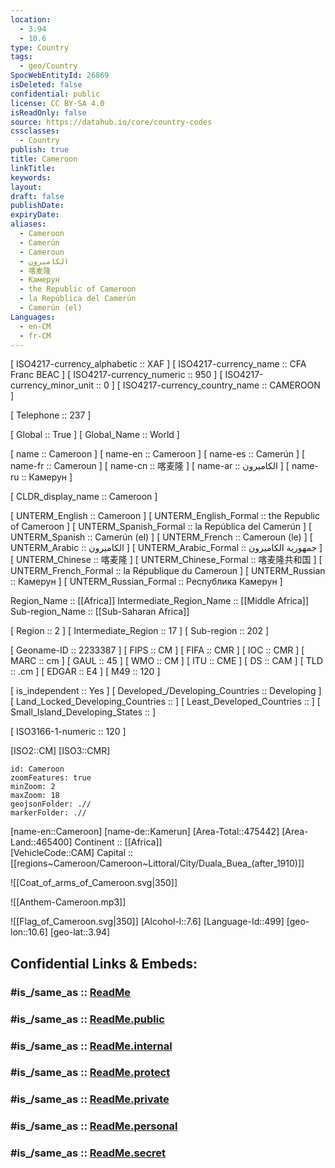 ```yaml
---
location:
  - 3.94
  - 10.6
type: Country
tags:
  - geo/Country
SpocWebEntityId: 26869
isDeleted: false
confidential: public
license: CC BY-SA 4.0
isReadOnly: false
source: https://datahub.io/core/country-codes
cssclasses:
  - Country
publish: true
title: Cameroon
linkTitle:
keywords:
layout:
draft: false
publishDate:
expiryDate:
aliases:
  - Cameroon
  - Camerún
  - Cameroun
  - الكاميرون
  - 喀麦隆
  - Камерун
  - the Republic of Cameroon
  - la República del Camerún
  - Camerún (el)
Languages:
  - en-CM
  - fr-CM
---
```



[	ISO4217-currency_alphabetic	 :: XAF ] 
[	ISO4217-currency_name	 :: CFA Franc BEAC ] 
[	ISO4217-currency_numeric	 :: 950 ] 
[	ISO4217-currency_minor_unit	 :: 0 ] 
[	ISO4217-currency_country_name	 :: CAMEROON ] 

[	Telephone	 :: 237 ] 

[	Global	 :: True ] 
[	Global_Name	 :: World ] 

[	name	 :: Cameroon ] 
[	name-en	 :: Cameroon ] 
[	name-es	 :: Camerún ] 
[	name-fr	 :: Cameroun ] 
[	name-cn	 :: 喀麦隆 ] 
[	name-ar	 :: الكاميرون ] 
[	name-ru	 :: Камерун ] 

[	CLDR_display_name	 :: Cameroon ] 

[	UNTERM_English	 :: Cameroon ] 
[	UNTERM_English_Formal	 :: the Republic of Cameroon ] 
[	UNTERM_Spanish_Formal	 :: la República del Camerún ] 
[	UNTERM_Spanish	 :: Camerún (el) ] 
[	UNTERM_French	 :: Cameroun (le) ] 
[	UNTERM_Arabic	 :: الكاميرون ] 
[	UNTERM_Arabic_Formal	 :: جمهورية الكاميرون ] 
[	UNTERM_Chinese	 :: 喀麦隆 ] 
[	UNTERM_Chinese_Formal	 :: 喀麦隆共和国 ] 
[	UNTERM_French_Formal	 :: la République du Cameroun ] 
[	UNTERM_Russian	 :: Камерун ] 
[	UNTERM_Russian_Formal	 :: Республика Камерун ] 

Region_Name ::  [[Africa]] 
Intermediate_Region_Name ::  [[Middle Africa]] 
Sub-region_Name ::  [[Sub-Saharan Africa]] 

[	Region	 :: 2 ] 
[	Intermediate_Region	 :: 17 ] 
[	Sub-region	 :: 202 ] 

[	Geoname-ID	 :: 2233387 ] 
[	FIPS	 :: CM ] 
[	FIFA	 :: CMR ] 
[	IOC	 :: CMR ] 
[	MARC	 :: cm ] 
[	GAUL	 :: 45 ] 
[	WMO	 :: CM ] 
[	ITU	 :: CME ] 
[	DS	 :: CAM ] 
[	TLD	 :: .cm ] 
[	EDGAR	 :: E4 ] 
[	M49	 :: 120 ] 

[	is_independent	 :: Yes ] 
[	Developed_/Developing_Countries	 :: Developing ] 
[	Land_Locked_Developing_Countries	 ::  ] 
[	Least_Developed_Countries	 ::  ] 
[	Small_Island_Developing_States	 ::  ] 

[	ISO3166-1-numeric	 :: 120 ] 



[ISO2::CM] 
[ISO3::CMR] 
```leaflet
id: Cameroon
zoomFeatures: true 
minZoom: 2 
maxZoom: 18
geojsonFolder: .//
markerFolder: .//
```

[name-en::Cameroon] 
[name-de::Kamerun] 
[Area-Total::475442] 
[Area-Land::465400] 
Continent :: [[Africa]]  
[VehicleCode::CAM] 
Capital :: [[regions~Cameroon/Cameroon~Littoral/City/Duala_Buea_(after_1910)]]  

![[Coat_of_arms_of_Cameroon.svg|350]] 

![[Anthem-Cameroon.mp3]] 

![[Flag_of_Cameroon.svg|350]] 
[Alcohol-l::7.6] 
[Language-Id::499] 
[geo-lon::10.6] 
[geo-lat::3.94] 


## Confidential Links & Embeds: 

### #is_/same_as :: [ReadMe](/_Standards/Earth/Continent/Africa/Africa~Central/Cameroon/ReadMe.md) 

### #is_/same_as :: [ReadMe.public](/_public/Earth/Continent/Africa/Africa~Central/Cameroon/ReadMe.public.md) 

### #is_/same_as :: [ReadMe.internal](/_internal/Earth/Continent/Africa/Africa~Central/Cameroon/ReadMe.internal.md) 

### #is_/same_as :: [ReadMe.protect](/_protect/Earth/Continent/Africa/Africa~Central/Cameroon/ReadMe.protect.md) 

### #is_/same_as :: [ReadMe.private](/_private/Earth/Continent/Africa/Africa~Central/Cameroon/ReadMe.private.md) 

### #is_/same_as :: [ReadMe.personal](/_personal/Earth/Continent/Africa/Africa~Central/Cameroon/ReadMe.personal.md) 

### #is_/same_as :: [ReadMe.secret](/_secret/Earth/Continent/Africa/Africa~Central/Cameroon/ReadMe.secret.md)

